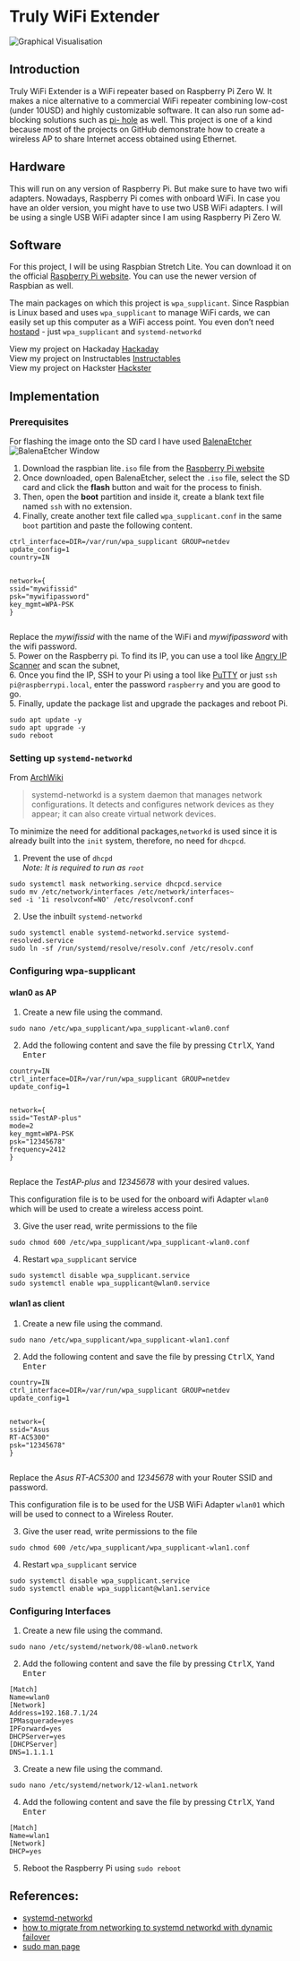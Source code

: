 <h1 id="truly-wifi-extender">Truly WiFi Extender</h1>
<p><img src="https://i.imgur.com/J3TLIIc.png" alt="Graphical Visualisation"></p>
<h2 id="introduction">Introduction</h2>
<p>Truly WiFi Extender is a WiFi repeater based on Raspberry Pi Zero W. It makes a nice alternative to a commercial WiFi repeater combining low-cost (under 10USD) and highly customizable software. It can also run some ad-blocking solutions such as <a href="https://github.com/pi-hole/pi-hole/">pi- hole</a> as well. This project is one of a kind because most of the projects on GitHub demonstrate how to create a wireless AP to share Internet access obtained using Ethernet.</p>
<h2 id="hardware">Hardware</h2>
<p>This will run on any version of Raspberry Pi. But make sure to have two wifi adapters. Nowadays, Raspberry Pi comes with onboard WiFi. In case you have an older version, you might have to use two USB WiFi adapters. I will be using a single USB WiFi adapter since I am using Raspberry Pi Zero W.</p>
<h2 id="software">Software</h2>
<p>For this project, I will be using Raspbian Stretch Lite. You can download it on the official <a href="https://www.raspberrypi.org/downloads/raspbian/">Raspberry Pi website</a>.  You can use the newer version of Raspbian as well.</p>
<p>The main packages on which this project is <code>wpa_supplicant</code>. Since Raspbian is Linux based and uses  <code>wpa_supplicant</code>  to manage WiFi cards, we can easily set up this computer as a WiFi access point. You even don’t need  <a href="http://w1.fi/hostapd">hostapd</a>  - just  <code>wpa_supplicant</code>  and <code>systemd-networkd</code></p>
<p>View my project on Hackaday <a href="https://hackaday.io/project/171296-truly-wifi-extender">Hackaday</a></br>View my project on Instructables <a href="https://www.instructables.com/id/Truly-WiFi-Extender/">Instructables</a></br>View my project on Hackster <a href="https://www.hackster.io/mrtejas99/truly-wifi-extender-762b3e">Hackster</a></p>

<h2 id="implementation">Implementation</h2>
<h3 id="prerequisites">Prerequisites</h3>
<p>For flashing the image onto the SD card I have used <a href="https://github.com/balena-io/etcher">BalenaEtcher</a><br>
<img src="https://i.imgur.com/BzkTYVq.png" alt="BalenaEtcher Window"></p>
<ol>
<li>Download the raspbian lite<code>.iso</code> file from  the  <a href="https://www.raspberrypi.org/downloads/raspbian/">Raspberry Pi website</a></li>
<li>Once downloaded, open BalenaEtcher, select the <code>.iso</code> file, select the SD card and click the <strong>flash</strong> button and wait for the process to finish.</li>
<li>Then, open the <strong>boot</strong> partition and inside it, create a blank text file named <code>ssh</code> with no extension.</li>
<li>Finally, create another text file called <code>wpa_supplicant.conf</code> in the same <code>boot</code>  partition and paste the following content.</li>
</ol>
<pre class=" language-bash"><code class="prism  language-bash">ctrl_interface<span class="token operator">=</span>DIR<span class="token operator">=</span>/var/run/wpa_supplicant GROUP<span class="token operator">=</span>netdev
update_config<span class="token operator">=</span>1
country<span class="token operator">=</span>IN

network<span class="token operator">=</span><span class="token punctuation">{</span>
     ssid<span class="token operator">=</span><span class="token string">"mywifissid"</span>
     psk<span class="token operator">=</span><span class="token string">"mywifipassword"</span>
     key_mgmt<span class="token operator">=</span>WPA-PSK
<span class="token punctuation">}</span>
</code></pre>
<p>Replace  the <em>mywifissid</em> with the name of the WiFi and <em>mywifipassword</em> with the wifi password.<br>
5. Power on the Raspberry pi. To find its IP, you can use a tool like <a href="https://angryip.org/download/#windows">Angry IP Scanner</a>  and scan the subnet,<br>
6. Once you find the IP, SSH to your Pi using a tool like <a href="https://www.chiark.greenend.org.uk/~sgtatham/putty/latest.html">PuTTY</a> or just <code>ssh pi@raspberrypi.local</code>, enter the password <code>raspberry</code> and you are good to go.<br>
5. Finally, update the package list and upgrade the packages and reboot Pi.</p>
<pre class=" language-bash"><code class="prism  language-bash"><span class="token function">sudo</span> apt update -y
<span class="token function">sudo</span> apt upgrade -y
<span class="token function">sudo</span> <span class="token function">reboot</span>
</code></pre>
<h3 id="setting-up-systemd-networkd">Setting up <code>systemd-networkd</code></h3>
<p>From <a href="https://wiki.archlinux.org/index.php/Systemd-networkd">ArchWiki</a></p>
<blockquote>
<p>systemd-networkd is a system daemon that manages network configurations. It detects and configures network devices as they appear; it can also create virtual network devices.</p>
</blockquote>
<p>To minimize the need for additional packages,<code>networkd</code> is used since it is already built into the <code>init</code> system, therefore, no need for <code>dhcpcd</code>.</p>
<ol>
<li>Prevent the use of <code>dhcpd</code><br>
<em>Note: It is required to run as  <code>root</code></em></li>
</ol>
<pre class=" language-bash"><code class="prism  language-bash"><span class="token function">sudo</span> systemctl mask networking.service dhcpcd.service
<span class="token function">sudo</span> <span class="token function">mv</span> /etc/network/interfaces /etc/network/interfaces~
<span class="token function">sed</span> -i <span class="token string">'1i resolvconf=NO'</span> /etc/resolvconf.conf
</code></pre>
<ol start="2">
<li>Use the inbuilt <code>systemd-networkd</code></li>
</ol>
<pre class=" language-bash"><code class="prism  language-bash"><span class="token function">sudo</span> systemctl <span class="token function">enable</span> systemd-networkd.service systemd-resolved.service
<span class="token function">sudo</span> <span class="token function">ln</span> -sf /run/systemd/resolve/resolv.conf /etc/resolv.conf
</code></pre>
<h3 id="configuring-wpa-supplicant">Configuring wpa-supplicant</h3>
<h4 id="wlan0-as-ap">wlan0 as AP</h4>
<ol>
<li>Create a new file using the command.</li>
</ol>
<pre class=" language-bash"><code class="prism  language-bash"><span class="token function">sudo</span> <span class="token function">nano</span> /etc/wpa_supplicant/wpa_supplicant-wlan0.conf
</code></pre>
<ol start="2">
<li>Add the following content and save the file by pressing <kbd>Ctrl</kbd><kbd>X</kbd>, <kbd>Y</kbd>and <kbd>Enter</kbd></li>
</ol>
<pre class=" language-bash"><code class="prism  language-bash">country<span class="token operator">=</span>IN
ctrl_interface<span class="token operator">=</span>DIR<span class="token operator">=</span>/var/run/wpa_supplicant GROUP<span class="token operator">=</span>netdev
update_config<span class="token operator">=</span>1

network<span class="token operator">=</span><span class="token punctuation">{</span>
    ssid<span class="token operator">=</span><span class="token string">"TestAP-plus"</span>
    mode<span class="token operator">=</span>2
    key_mgmt<span class="token operator">=</span>WPA-PSK
    psk<span class="token operator">=</span><span class="token string">"12345678"</span>
    frequency<span class="token operator">=</span>2412
<span class="token punctuation">}</span>
</code></pre>
<p>Replace  the <em>TestAP-plus</em>  and <em>12345678</em> with your desired values.</p>
<p>This configuration file is to be used for the onboard wifi Adapter <code>wlan0</code> which will be used to create a wireless access point.</p>
<ol start="3">
<li>Give the user read, write permissions to the file</li>
</ol>
<pre class=" language-bash"><code class="prism  language-bash"><span class="token function">sudo</span> <span class="token function">chmod</span> 600 /etc/wpa_supplicant/wpa_supplicant-wlan0.conf
</code></pre>
<ol start="4">
<li>Restart <code>wpa_supplicant</code> service</li>
</ol>
<pre class=" language-bash"><code class="prism  language-bash"><span class="token function">sudo</span> systemctl disable wpa_supplicant.service
<span class="token function">sudo</span> systemctl <span class="token function">enable</span> wpa_supplicant@wlan0.service
</code></pre>
<h4 id="wlan1-as-client">wlan1 as client</h4>
<ol>
<li>Create a new file using the command.</li>
</ol>
<pre class=" language-bash"><code class="prism  language-bash"><span class="token function">sudo</span> <span class="token function">nano</span> /etc/wpa_supplicant/wpa_supplicant-wlan1.conf
</code></pre>
<ol start="2">
<li>Add the following content and save the file by pressing <kbd>Ctrl</kbd><kbd>X</kbd>, <kbd>Y</kbd>and <kbd>Enter</kbd></li>
</ol>
<pre class=" language-bash"><code class="prism  language-bash">country<span class="token operator">=</span>IN
ctrl_interface<span class="token operator">=</span>DIR<span class="token operator">=</span>/var/run/wpa_supplicant GROUP<span class="token operator">=</span>netdev
update_config<span class="token operator">=</span>1

network<span class="token operator">=</span><span class="token punctuation">{</span>
    ssid<span class="token operator">=</span><span class="token string">"Asus RT-AC5300"</span>
    psk<span class="token operator">=</span><span class="token string">"12345678"</span>
<span class="token punctuation">}</span>
</code></pre>
<p>Replace  the <em>Asus RT-AC5300</em>  and <em>12345678</em> with your Router SSID and password.</p>
<p>This configuration file is to be used for the USB WiFi Adapter <code>wlan01</code> which will be used to connect to a Wireless Router.</p>
<ol start="3">
<li>Give the user read, write permissions to the file</li>
</ol>
<pre class=" language-bash"><code class="prism  language-bash"><span class="token function">sudo</span> <span class="token function">chmod</span> 600 /etc/wpa_supplicant/wpa_supplicant-wlan1.conf
</code></pre>
<ol start="4">
<li>Restart <code>wpa_supplicant</code> service</li>
</ol>
<pre class=" language-bash"><code class="prism  language-bash"><span class="token function">sudo</span> systemctl disable wpa_supplicant.service
<span class="token function">sudo</span> systemctl <span class="token function">enable</span> wpa_supplicant@wlan1.service
</code></pre>
<h3 id="configuring-interfaces">Configuring Interfaces</h3>
<ol>
<li>Create a new file using the command.</li>
</ol>
<pre class=" language-bash"><code class="prism  language-bash"><span class="token function">sudo</span> <span class="token function">nano</span> /etc/systemd/network/08-wlan0.network
</code></pre>
<ol start="2">
<li>Add the following content and save the file by pressing <kbd>Ctrl</kbd><kbd>X</kbd>, <kbd>Y</kbd>and <kbd>Enter</kbd></li>
</ol>
<pre class=" language-bash"><code class="prism  language-bash"><span class="token punctuation">[</span>Match<span class="token punctuation">]</span>
Name<span class="token operator">=</span>wlan0
<span class="token punctuation">[</span>Network<span class="token punctuation">]</span>
Address<span class="token operator">=</span>192.168.7.1/24
IPMasquerade<span class="token operator">=</span>yes
IPForward<span class="token operator">=</span>yes
DHCPServer<span class="token operator">=</span>yes
<span class="token punctuation">[</span>DHCPServer<span class="token punctuation">]</span>
DNS<span class="token operator">=</span>1.1.1.1
</code></pre>
<ol start="3">
<li>Create a new file using the command.</li>
</ol>
<pre class=" language-bash"><code class="prism  language-bash"><span class="token function">sudo</span> <span class="token function">nano</span> /etc/systemd/network/12-wlan1.network
</code></pre>
<ol start="4">
<li>Add the following content and save the file by pressing <kbd>Ctrl</kbd><kbd>X</kbd>, <kbd>Y</kbd>and <kbd>Enter</kbd></li>
</ol>
<pre class=" language-bash"><code class="prism  language-bash"><span class="token punctuation">[</span>Match<span class="token punctuation">]</span>
Name<span class="token operator">=</span>wlan1
<span class="token punctuation">[</span>Network<span class="token punctuation">]</span>
DHCP<span class="token operator">=</span>yes
</code></pre>
<ol start="5">
<li>Reboot the Raspberry Pi using <code>sudo reboot</code></li>
</ol>
<h2 id="references">References:</h2>
<ul>
<li><a href="https://wiki.archlinux.org/index.php/Systemd-networkd">systemd-networkd</a></li>
<li><a href="https://raspberrypi.stackexchange.com/questions/78787/howto-migrate-from-networking-to-systemd-networkd-with-dynamic-failover/78788#78788">how to migrate from networking to systemd networkd with dynamic failover</a></li>
<li><a href="https://linux.die.net/man/8/sudo">sudo man page</a></li>
</ul>

